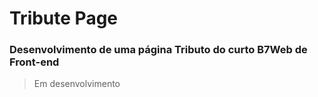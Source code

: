 # Tribute Page
### Desenvolvimento de uma página Tributo do curto B7Web de Front-end
> Em desenvolvimento
